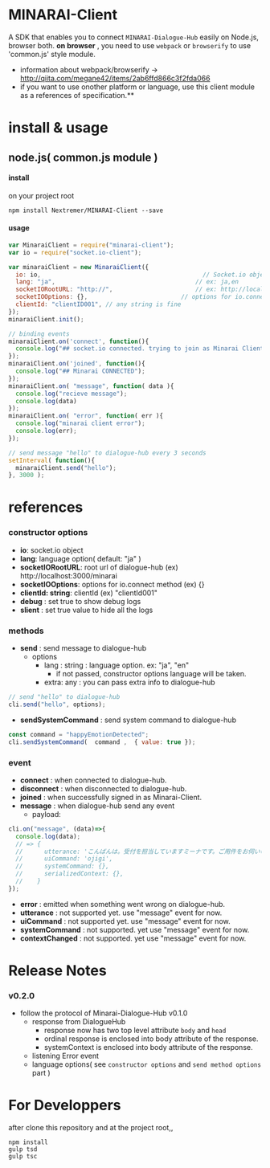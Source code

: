 
# MINARAI-Client

A SDK that enables you to connect `MINARAI-Dialogue-Hub` easily on Node.js, browser both.
**on browser** , you need to use `webpack` or `browserify` to use 'common.js' style module.

* information about webpack/browserify -> http://qiita.com/megane42/items/2ab6ffd866c3f2fda066
* if you want to use onother platform or language, use this client module as a references of specification.**

# install & usage

## node.js( common.js module )

#### install

on your project root 

```
npm install Nextremer/MINARAI-Client --save
```

#### usage

```js
var MinaraiClient = require("minarai-client");
var io = require("socket.io-client");

var minaraiClient = new MinaraiClient({
  io: io,                                             // Socket.io object
  lang: "ja",                                       // ex: ja,en
  socketIORootURL: "http://",                       // ex: http://localhost:3000/minarai
  socketIOOptions: {},                          // options for io.connect method
  clientId: "clientID001", // any string is fine
});
minaraiClient.init();

// binding events
minaraiClient.on('connect', function(){
  console.log("## socket.io connected. trying to join as Minarai Client");
});
minaraiClient.on('joined', function(){
  console.log("## Minarai CONNECTED");
});
minaraiClient.on( "message", function( data ){
  console.log("recieve message");
  console.log(data)
});
minaraiClient.on( "error", function( err ){
  console.log("minarai client error");
  console.log(err);
});

// send message "hello" to dialogue-hub every 3 seconds
setInterval( function(){
  minaraiClient.send("hello");
}, 3000 );

```

# references

### constructor options

* **io**: socket.io object
* **lang**: language option( default: "ja" )
* **socketIORootURL**:  root url of dialogue-hub  (ex) http://localhost:3000/minarai
* **socketIOOptions**: options for io.connect method (ex) {}
* **clientId: string**: clientId (ex) "clientId001"                  
* **debug** : set true to show debug logs
* **slient** : set true value to hide all the logs

### methods

* **send** : send message to dialogue-hub
    * options
        * lang : string : language option. ex: "ja", "en"
            * if not passed, constructor options language will be taken.
        * extra: any : you can pass extra info to dialogue-hub

```js
// send "hello" to dialogue-hub
cli.send("hello", options);
```


* **sendSystemCommand** : send system command to dialogue-hub

```js
const command = "happyEmotionDetected";
cli.sendSystemCommand(  command ,  { value: true });
```

### event

* **connect** : when connected to dialogue-hub.
* **disconnect** : when disconnected to dialogue-hub.
* **joined** : when successfully signed in as Minarai-Client.
* **message** : when dialogue-hub send any event
    * payload:
```js
cli.on("message", (data)=>{
  console.log(data);
  // => { 
  //      utterance: 'こんばんは。受付を担当していますミーナです。ご用件をお伺いいたします。',
  //      uiCommand: 'ojigi',
  //      systemCommand: {},
  //      serializedContext: {},
  //    }
});

```

* **error** : emitted when something went wrong on dialogue-hub.
* **utterance** : not supported yet. use "message" event for now.
* **uiCommand** : not supported yet. use "message" event for now.
* **systemCommand** : not supported. yet use "message" event for now.
* **contextChanged** : not supported. yet use "message" event for now.


# Release Notes 

### v0.2.0

* follow the protocol of Minarai-Dialogue-Hub v0.1.0
    * response from DialogueHub   
        * response now has two top level attribute `body` and `head`
        * ordinal response is enclosed into body attribute of the response.
        * systemContext is enclosed into body attribute of the response.
    * listening Error event
    * language options( see `constructor options` and `send method options` part )

# For Developpers

after clone this repository and at the project root,,

```
npm install
gulp tsd
gulp tsc
```
